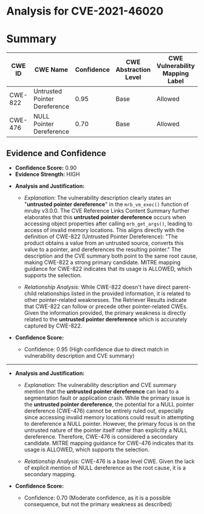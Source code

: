 # Analysis for CVE-2021-46020

# Summary
| CWE ID | CWE Name | Confidence | CWE Abstraction Level | CWE Vulnerability Mapping Label | CWE-Vulnerability Mapping Notes |
|---|---|---|---|---|---|
| CWE-822 | Untrusted Pointer Dereference | 0.95 | Base | Allowed | Primary CWE |
| CWE-476 | NULL Pointer Dereference | 0.70 | Base | Allowed | Secondary Candidate |

## Evidence and Confidence

*   **Confidence Score:** 0.90
*   **Evidence Strength:** HIGH

- **Analysis and Justification:**  
  - *Explanation:* The vulnerability description clearly states an "**untrusted pointer dereference**" in the `mrb_vm_exec()` function of mruby v3.0.0. The CVE Reference Links Content Summary further elaborates that this **untrusted pointer dereference** occurs when accessing object properties after calling `mrb_get_args()`, leading to access of invalid memory locations. This aligns directly with the definition of CWE-822 (Untrusted Pointer Dereference): "The product obtains a value from an untrusted source, converts this value to a pointer, and dereferences the resulting pointer." The description and the CVE summary both point to the same root cause, making CWE-822 a strong primary candidate. MITRE mapping guidance for CWE-822 indicates that its usage is ALLOWED, which supports the selection.

  - *Relationship Analysis:* While CWE-822 doesn't have direct parent-child relationships listed in the provided information, it is related to other pointer-related weaknesses. The Retriever Results indicate that CWE-822 can follow or precede other pointer-related CWEs. Given the information provided, the primary weakness is directly related to the **untrusted pointer dereference** which is accurately captured by CWE-822.

- **Confidence Score:**  
  - Confidence: 0.95 (High confidence due to direct match in vulnerability description and CVE summary)

---
- **Analysis and Justification:**  
  - *Explanation:* The vulnerability description and CVE summary mention that the **untrusted pointer dereference** can lead to a segmentation fault or application crash. While the primary issue is the **untrusted pointer dereference**, the potential for a NULL pointer dereference (CWE-476) cannot be entirely ruled out, especially since accessing invalid memory locations could result in attempting to dereference a NULL pointer. However, the primary focus is on the untrusted nature of the pointer itself rather than explicitly a NULL dereference. Therefore, CWE-476 is considered a secondary candidate. MITRE mapping guidance for CWE-476 indicates that its usage is ALLOWED, which supports the selection.

  - *Relationship Analysis:* CWE-476 is a base level CWE. Given the lack of explicit mention of NULL dereference as the root cause, it is a secondary mapping.

- **Confidence Score:**  
  - Confidence: 0.70 (Moderate confidence, as it is a possible consequence, but not the primary weakness as described)